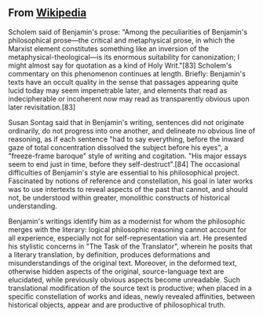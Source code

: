 ## From [Wikipedia](https://en.wikipedia.org/wiki/Walter_Benjamin#%22The_Work_of_Art_in_the_Age_of_Mechanical_Reproduction%22)

Scholem said of Benjamin's prose: "Among the peculiarities of Benjamin's philosophical prose—the critical and metaphysical prose, in which the Marxist element constitutes something like an inversion of the metaphysical-theological—is its enormous suitability for canonization; I might almost say for quotation as a kind of Holy Writ."[83] Scholem's commentary on this phenomenon continues at length. Briefly: Benjamin's texts have an occult quality in the sense that passages appearing quite lucid today may seem impenetrable later, and elements that read as indecipherable or incoherent now may read as transparently obvious upon later revisitation.[83]

Susan Sontag said that in Benjamin's writing, sentences did not originate ordinarily, do not progress into one another, and delineate no obvious line of reasoning, as if each sentence "had to say everything, before the inward gaze of total concentration dissolved the subject before his eyes", a "freeze-frame baroque" style of writing and cogitation. "His major essays seem to end just in time, before they self-destruct".[84] The occasional difficulties of Benjamin's style are essential to his philosophical project. Fascinated by notions of reference and constellation, his goal in later works was to use intertexts to reveal aspects of the past that cannot, and should not, be understood within greater, monolithic constructs of historical understanding.

Benjamin's writings identify him as a modernist for whom the philosophic merges with the literary: logical philosophic reasoning cannot account for all experience, especially not for self-representation via art. He presented his stylistic concerns in "The Task of the Translator", wherein he posits that a literary translation, by definition, produces deformations and misunderstandings of the original text. Moreover, in the deformed text, otherwise hidden aspects of the original, source-language text are elucidated, while previously obvious aspects become unreadable. Such translational modification of the source text is productive; when placed in a specific constellation of works and ideas, newly revealed affinities, between historical objects, appear and are productive of philosophical truth.
